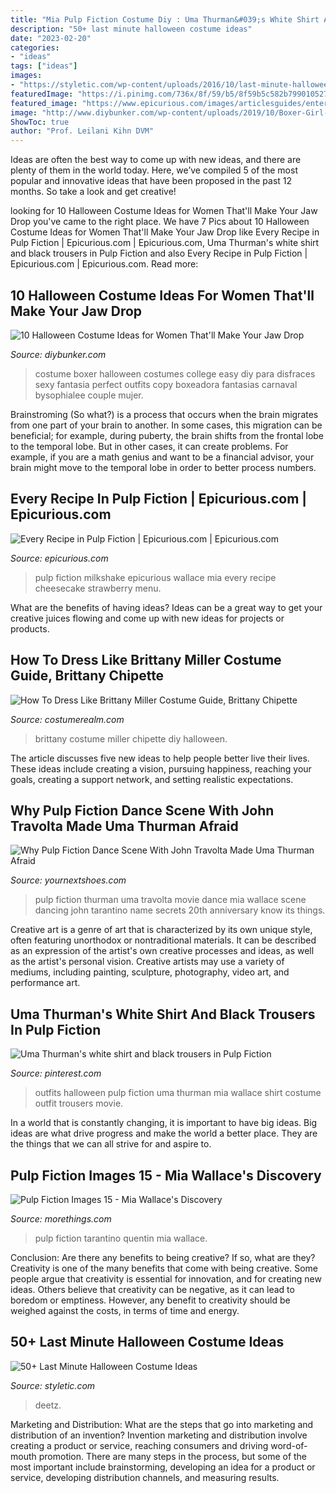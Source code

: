 ```yaml
---
title: "Mia Pulp Fiction Costume Diy : Uma Thurman&#039;s White Shirt And Black Trousers In Pulp Fiction"
description: "50+ last minute halloween costume ideas"
date: "2023-02-20"
categories:
- "ideas"
tags: ["ideas"]
images:
- "https://styletic.com/wp-content/uploads/2016/10/last-minute-halloween-costumes/53-last-minute-halloween-costume-ideas.jpg"
featuredImage: "https://i.pinimg.com/736x/8f/59/b5/8f59b5c582b799010527c64a573b6497--halloween-outfits-halloween-party.jpg"
featured_image: "https://www.epicurious.com/images/articlesguides/entertaining/partiesevents/pulp-fiction-milkshake_612.jpg"
image: "http://www.diybunker.com/wp-content/uploads/2019/10/Boxer-Girl-Costume.jpg"
ShowToc: true
author: "Prof. Leilani Kihn DVM"
---
```



Ideas are often the best way to come up with new ideas, and there are plenty of them in the world today. Here, we’ve compiled 5 of the most popular and innovative ideas that have been proposed in the past 12 months. So take a look and get creative!

	

		
looking for 10 Halloween Costume Ideas for Women That&#039;ll Make Your Jaw Drop you've came to the right place. We have 7 Pics about 10 Halloween Costume Ideas for Women That&#039;ll Make Your Jaw Drop like Every Recipe in Pulp Fiction | Epicurious.com | Epicurious.com, Uma Thurman&#039;s white shirt and black trousers in Pulp Fiction and also Every Recipe in Pulp Fiction | Epicurious.com | Epicurious.com. Read more:
		
    
## 10 Halloween Costume Ideas For Women That&#039;ll Make Your Jaw Drop

<img loading=lazy src="http://www.diybunker.com/wp-content/uploads/2019/10/Boxer-Girl-Costume.jpg" onerror="this.onerror=null;this.src='https://tse2.mm.bing.net/th?id=OIP._6oEUaoY3K-XJFOHZROeZAHaHW&amp;pid=15.1';" alt="10 Halloween Costume Ideas for Women That&#039;ll Make Your Jaw Drop">

_Source: diybunker.com_

>costume boxer halloween costumes college easy diy para disfraces sexy fantasia perfect outfits copy boxeadora fantasias carnaval bysophialee couple mujer. 

	

Brainstroming (So what?) is a process that occurs when the brain migrates from one part of your brain to another. In some cases, this migration can be beneficial; for example, during puberty, the brain shifts from the frontal lobe to the temporal lobe. But in other cases, it can create problems. For example, if you are a math genius and want to be a financial advisor, your brain might move to the temporal lobe in order to better process numbers.

    
## Every Recipe In Pulp Fiction | Epicurious.com | Epicurious.com

<img loading=lazy src="https://www.epicurious.com/images/articlesguides/entertaining/partiesevents/pulp-fiction-milkshake_612.jpg" onerror="this.onerror=null;this.src='https://tse2.mm.bing.net/th?id=OIP.mUunnO69aC9Q4av1vDGE6AHaEe&amp;pid=15.1';" alt="Every Recipe in Pulp Fiction | Epicurious.com | Epicurious.com">

_Source: epicurious.com_

>pulp fiction milkshake epicurious wallace mia every recipe cheesecake strawberry menu. 

	

What are the benefits of having ideas?
Ideas can be a great way to get your creative juices flowing and come up with new ideas for projects or products.

    
## How To Dress Like Brittany Miller Costume Guide, Brittany Chipette

<img loading=lazy src="http://www.costumerealm.com/wp-content/uploads/2020/03/BeFunky-collage-2020-03-23T114654.794-1.jpg" onerror="this.onerror=null;this.src='https://tse4.mm.bing.net/th?id=OIP.Ocv1q91ZCdVJfm9oh4dDrQHaFs&amp;pid=15.1';" alt="How To Dress Like Brittany Miller Costume Guide, Brittany Chipette">

_Source: costumerealm.com_

>brittany costume miller chipette diy halloween. 

	

The article discusses five new ideas to help people better live their lives. These ideas include creating a vision, pursuing happiness, reaching your goals, creating a support network, and setting realistic expectations.

    
## Why Pulp Fiction Dance Scene With John Travolta Made Uma Thurman Afraid

<img loading=lazy src="https://www.yournextshoes.com/wp-content/uploads/2015/09/Uma-Thurman-Mia-Wallace-Pulp-Fiction.jpg" onerror="this.onerror=null;this.src='https://tse2.mm.bing.net/th?id=OIP.V_SC5nnSuSJKRz_dTPmFmAHaFC&amp;pid=15.1';" alt="Why Pulp Fiction Dance Scene With John Travolta Made Uma Thurman Afraid">

_Source: yournextshoes.com_

>pulp fiction thurman uma travolta movie dance mia wallace scene dancing john tarantino name secrets 20th anniversary know its things. 

	

Creative art is a genre of art that is characterized by its own unique style, often featuring unorthodox or nontraditional materials. It can be described as an expression of the artist's own creative processes and ideas, as well as the artist's personal vision. Creative artists may use a variety of mediums, including painting, sculpture, photography, video art, and performance art.

    
## Uma Thurman&#039;s White Shirt And Black Trousers In Pulp Fiction

<img loading=lazy src="https://i.pinimg.com/736x/8f/59/b5/8f59b5c582b799010527c64a573b6497--halloween-outfits-halloween-party.jpg" onerror="this.onerror=null;this.src='https://tse3.mm.bing.net/th?id=OIP.YGaMwNL6Ivw84PlChNBEegAAAA&amp;pid=15.1';" alt="Uma Thurman&#039;s white shirt and black trousers in Pulp Fiction">

_Source: pinterest.com_

>outfits halloween pulp fiction uma thurman mia wallace shirt costume outfit trousers movie. 

	

In a world that is constantly changing, it is important to have big ideas. Big ideas are what drive progress and make the world a better place. They are the things that we can all strive for and aspire to.

    
## Pulp Fiction Images 15 - Mia Wallace&#039;s Discovery

<img loading=lazy src="http://www.morethings.com/fan/quentin_tarantino/pulp_fiction/pulp_fiction1820.jpg" onerror="this.onerror=null;this.src='https://tse3.mm.bing.net/th?id=OIP.HORSNL6hbHjvDYVT0rtXJAHaC2&amp;pid=15.1';" alt="Pulp Fiction Images 15 - Mia Wallace&#039;s Discovery">

_Source: morethings.com_

>pulp fiction tarantino quentin mia wallace. 

	

Conclusion: Are there any benefits to being creative? If so, what are they?
Creativity is one of the many benefits that come with being creative. Some people argue that creativity is essential for innovation, and for creating new ideas. Others believe that creativity can be negative, as it can lead to boredom or emptiness. However, any benefit to creativity should be weighed against the costs, in terms of time and energy.

    
## 50+ Last Minute Halloween Costume Ideas

<img loading=lazy src="https://styletic.com/wp-content/uploads/2016/10/last-minute-halloween-costumes/53-last-minute-halloween-costume-ideas.jpg" onerror="this.onerror=null;this.src='https://tse4.mm.bing.net/th?id=OIP.DaVYs9EjKBE6VI0Lrup5SwHaQY&amp;pid=15.1';" alt="50+ Last Minute Halloween Costume Ideas">

_Source: styletic.com_

>deetz. 

	

Marketing and Distribution: What are the steps that go into marketing and distribution of an invention?
Invention marketing and distribution involve creating a product or service, reaching consumers and driving word-of-mouth promotion. There are many steps in the process, but some of the most important include brainstorming, developing an idea for a product or service, developing distribution channels, and measuring results.


